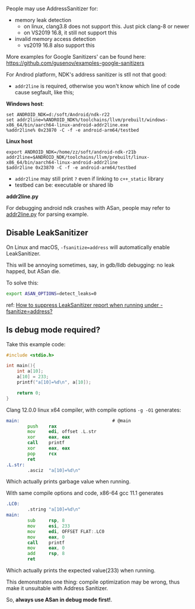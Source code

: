 People may use AddressSanitizer for:
- memory leak detection
    - on linux, clang3.8 does not support this. Just pick clang-8 or newer
    - on VS2019 16.8, it still not support this
- invalid memory access detection
    - vs2019 16.8 also support this


More examples for Google Sanitizers' can be found here:
https://github.com/gusenov/examples-google-sanitizers

For Androd platform, NDK's address sanitizer is stll not that good:
- `addr2line` is required, otherwise you won't know which line of code cause segfault, like this;

**Windows host**:
```
set ANDROID_NDK=d:/soft/Android/ndk-r22
set addr2line=%ANDROID_NDK%/toolchains/llvm/prebuilt/windows-x86_64/bin/aarch64-linux-android-addr2line.exe
%addr2line% 0x23870 -C -f -e android-arm64/testbed
```

**Linux host**
```
export ANDROID_NDK=/home/zz/soft/android-ndk-r21b
addr2line=$ANDROID_NDK/toolchains/llvm/prebuilt/linux-x86_64/bin/aarch64-linux-android-addr2line
$addr2line 0x23870 -C -f -e android-arm64/testbed
```

- `addr2line` may still print `?` even if linking to `c++_static` library
- testbed can be: executable or shared lib

**addr2line.py**

For debugging android ndk crashes with ASan, people may refer to [addr2line.py](addr2line.py) for parsing example.

## Disable LeakSanitizer
On Linux and macOS, `-fsanitize=address` will automatically enable LeakSanitizer.

This will be annoying sometimes, say, in gdb/lldb debugging: no leak happed, but ASan die.

To solve this:
```bash
export ASAN_OPTIONS=detect_leaks=0
```

ref: [How to suppress LeakSanitizer report when running under -fsanitize=address?](https://stackoverflow.com/questions/51060801/how-to-suppress-leaksanitizer-report-when-running-under-fsanitize-address)

## Is debug mode required?
Take this example code:
```c++
#include <stdio.h>

int main(){
    int a[10];
    a[10] = 233;
    printf("a[10]=%d\n", a[10]);

    return 0;
}
```

Clang 12.0.0 linux x64 compiler, with compile options `-g -O1` generates:
```asm
main:                                   # @main
        push    rax
        mov     edi, offset .L.str
        xor     eax, eax
        call    printf
        xor     eax, eax
        pop     rcx
        ret
.L.str:
        .asciz  "a[10]=%d\n"
```
Which actually prints garbage value when running.

With same compile options and code,  x86-64 gcc 11.1 generates
```asm
.LC0:
        .string "a[10]=%d\n"
main:
        sub     rsp, 8
        mov     esi, 233
        mov     edi, OFFSET FLAT:.LC0
        mov     eax, 0
        call    printf
        mov     eax, 0
        add     rsp, 8
        ret
```
Which actually prints the expected value(233) when running.


This demonstrates one thing: compile optimization may be wrong, thus make it unsuitable with Address Sanitizer.

So, **always use ASan in debug mode first!**.